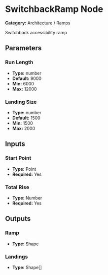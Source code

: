 
# SwitchbackRamp Node

**Category:** Architecture / Ramps

Switchback accessibility ramp

## Parameters


### Run Length
- **Type:** number
- **Default:** 9000
- **Min:** 6000
- **Max:** 12000



### Landing Size
- **Type:** number
- **Default:** 1500
- **Min:** 1500
- **Max:** 2000



## Inputs


### Start Point
- **Type:** Point
- **Required:** Yes



### Total Rise
- **Type:** Number
- **Required:** Yes



## Outputs


### Ramp
- **Type:** Shape



### Landings
- **Type:** Shape[]




